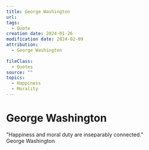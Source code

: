 ```yaml
---
title: George Washington
url: 
tags:
  - Quote
creation date: 2024-01-26
modification date: 2024-02-09
attribution:
  - George Washington
 
fileClass:
  - Quotes
source: ""
topics:
  - Happiness
  - Morality
---
```


# George Washington

"Happiness and moral duty are inseparably connected."  
George Washington
